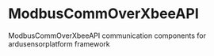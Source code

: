 # ModbusCommOverXbeeAPI
ModbusCommOverXbeeAPI communication components for ardusensorplatform framework
